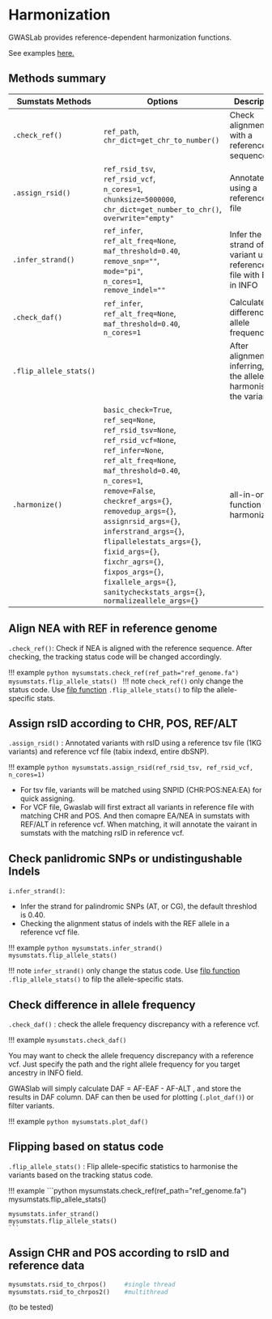 # Harmonization

GWASLab provides reference-dependent harmonization functions.

See examples [here.](https://cloufield.github.io/gwaslab/harmonization_workflow/)

## Methods summary

| Sumstats Methods| Options| Description |
|-|-|-|
| `.check_ref()` | `ref_path`,<br /> `chr_dict=get_chr_to_number()`     | Check alignment with a reference sequence                                  |
| `.assign_rsid()` | `ref_rsid_tsv`,<br /> `ref_rsid_vcf`,<br /> `n_cores=1`, <br />`chunksize=5000000`, <br />`chr_dict=get_number_to_chr()`, <br />`overwrite="empty"` | Annotate rsid using a reference vcf file                                   |
| `.infer_strand()`      | `ref_infer`,<br />`ref_alt_freq=None`,<br />`maf_threshold=0.40`,<br />`remove_snp=""`,<br />`mode="pi"`,<br />`n_cores=1`,<br />`remove_indel=""` | Infer the strand of a variant using reference vcf file with EAF in INFO    |
| `.check_daf()`         | `ref_infer`,<br />`ref_alt_freq=None`,<br />`maf_threshold=0.40`,<br />`n_cores=1`                   | Calculate difference in allele frequencies                                 |
| `.flip_allele_stats()` |                                                       | After alignment and inferring, flip the alleles to harmonise the variants. |
|`.harmonize()`|`basic_check=True`, <br /> `ref_seq=None`,<br />`ref_rsid_tsv=None`,<br />`ref_rsid_vcf=None`,<br />`ref_infer=None`,<br />`ref_alt_freq=None`,<br />`maf_threshold=0.40`,<br />`n_cores=1`,<br />`remove=False`,<br />`checkref_args={}`,<br />`removedup_args={}`,<br />`assignrsid_args={}`,<br />`inferstrand_args={}`,<br />`flipallelestats_args={}`,<br />`fixid_args={}`,<br />`fixchr_agrs={}`,<br />`fixpos_args={}`,<br />`fixallele_args={}`,<br />`sanitycheckstats_args={}`,<br />`normalizeallele_args={}` |all-in-one function for harmonization|

## Align NEA with REF in reference genome

`.check_ref()`:  Check if NEA is aligned with the reference sequence. After checking, the tracking status code will be changed accordingly. 

!!! example
    ```python
    mysumstats.check_ref(ref_path="ref_genome.fa")
    mysumstats.flip_allele_stats()
    ```
!!! note
    `check_ref()` only change the status code. Use [filp function](#flipping-based-on-status-code) `.flip_allele_stats()` to filp the allele-specific stats.

## Assign rsID according to CHR, POS, REF/ALT

`.assign_rsid()` : Annotated variants with rsID using a reference tsv file (1KG variants) and reference vcf file (tabix indexd, entire dbSNP).

!!! example
    ```python
    mysumstats.assign_rsid(ref_rsid_tsv, ref_rsid_vcf, n_cores=1)
    ```

- For tsv file, variants will be matched using SNPID (CHR:POS:NEA:EA) for quick assigning.
- For VCF file, Gwaslab will first extract all variants in reference file with matching CHR and POS. And then comapre EA/NEA in sumstats with REF/ALT in reference vcf. When matching, it will annotate the vairant in sumstats with the matching rsID in reference vcf.  

## Check panlidromic SNPs or undistingushable Indels

`i.nfer_strand()`:

- Infer the strand for palindromic SNPs (AT, or CG), the default threshlod is 0.40. 
- Checking the alignment status of indels with the REF allele in a reference vcf file.

!!! example
    ```python
    mysumstats.infer_strand()
    mysumstats.flip_allele_stats()
    ```
    
!!! note
    `infer_strand()` only change the status code. Use [filp function](#flipping-based-on-status-code) `.flip_allele_stats()` to filp the allele-specific stats.


## Check difference in allele frequency

`.check_daf()` : check the allele frequency discrepancy with a reference vcf.

!!! example
    ```
    mysumstats.check_daf()
    ```

You may want to check the allele frequency discrepancy with a reference vcf. Just specify the path and the right allele frequency for you target ancestry in INFO field.

GWASlab will simply calculate DAF = AF-EAF - AF-ALT , and store the results in DAF column. DAF can then be used for plotting (`.plot_daf()`) or filter variants.

!!! example
    ```python
    mysumstats.plot_daf()
    ```

## Flipping based on status code

`.flip_allele_stats()` :  Flip allele-specific statistics to harmonise the variants based on the tracking status code. 

!!! example
    ```python 
    mysumstats.check_ref(ref_path="ref_genome.fa")
    mysumstats.flip_allele_stats()
    
    mysumstats.infer_strand()
    mysumstats.flip_allele_stats()
    ```


## Assign CHR and POS according to rsID and reference data

```python
mysumstats.rsid_to_chrpos()     #single thread
mysumstats.rsid_to_chrpos2()    #multithread
```
(to be tested)
